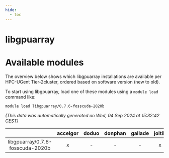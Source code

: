 ```yaml
---
hide:
  - toc
---
```


libgpuarray
===========

# Available modules


The overview below shows which libgpuarray installations are available per HPC-UGent Tier-2cluster, ordered based on software version (new to old).

To start using libgpuarray, load one of these modules using a `module load` command like:

```shell
module load libgpuarray/0.7.6-fosscuda-2020b
```

*(This data was automatically generated on Wed, 04 Sep 2024 at 15:32:42 CEST)*  

| |accelgor|doduo|donphan|gallade|joltik|shinx|skitty|
| :---: | :---: | :---: | :---: | :---: | :---: | :---: | :---: |
|libgpuarray/0.7.6-fosscuda-2020b|x|-|-|-|x|-|-|
